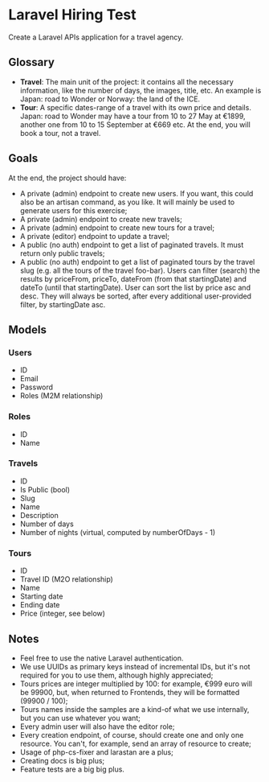 # Laravel Hiring Test

Create a Laravel APIs application for a travel agency.

## Glossary
- **Travel**: The main unit of the project: it contains all the necessary information, like the number of days, the images, title, etc. An example is Japan: road to Wonder or Norway: the land of the ICE.
- **Tour**: A specific dates-range of a travel with its own price and details. Japan: road to Wonder may have a tour from 10 to 27 May at €1899, another one from 10 to 15 September at €669 etc. At the end, you will book a tour, not a travel.

## Goals
At the end, the project should have:
- A private (admin) endpoint to create new users. If you want, this could also be an artisan command, as you like. It will mainly be used to generate users for this exercise;
- A private (admin) endpoint to create new travels;
- A private (admin) endpoint to create new tours for a travel;
- A private (editor) endpoint to update a travel;
- A public (no auth) endpoint to get a list of paginated travels. It must return only public travels;
- A public (no auth) endpoint to get a list of paginated tours by the travel slug (e.g. all the tours of the travel foo-bar). Users can filter (search) the results by priceFrom, priceTo, dateFrom (from that startingDate) and dateTo (until that startingDate). User can sort the list by price asc and desc. They will always be sorted, after every additional user-provided filter, by startingDate asc.

## Models
### Users
- ID
- Email
- Password
- Roles (M2M relationship)

### Roles
- ID
- Name

### Travels
- ID
- Is Public (bool)
- Slug
- Name
- Description
- Number of days
- Number of nights (virtual, computed by numberOfDays - 1)

### Tours
- ID
- Travel ID (M2O relationship)
- Name
- Starting date
- Ending date
- Price (integer, see below)

## Notes
- Feel free to use the native Laravel authentication.
- We use UUIDs as primary keys instead of incremental IDs, but it's not required for you to use them, although highly appreciated;
- Tours prices are integer multiplied by 100: for example, €999 euro will be 99900, but, when returned to Frontends, they will be formatted (99900 / 100);
- Tours names inside the samples are a kind-of what we use internally, but you can use whatever you want;
- Every admin user will also have the editor role;
- Every creation endpoint, of course, should create one and only one resource. You can't, for example, send an array of resource to create;
- Usage of php-cs-fixer and larastan are a plus;
- Creating docs is big plus;
- Feature tests are a big big plus.